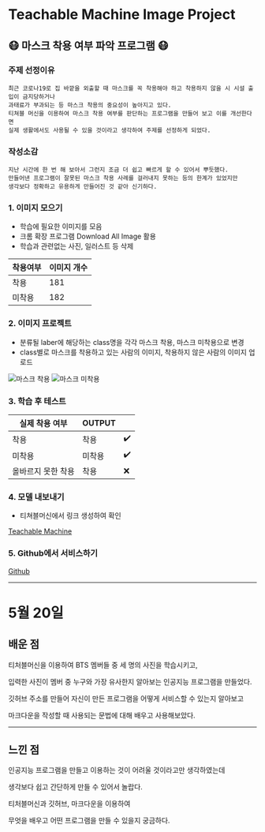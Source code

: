  Teachable Machine Image Project
===
## 😷 마스크 착용 여부 파악 프로그램 😷
### 주제 선정이유
```
최근 코로나19로 집 바깥을 외출할 때 마스크를 꼭 착용해야 하고 착용하지 않을 시 시설 출입이 금지당하거나
과태료가 부과되는 등 마스크 착용의 중요성이 높아지고 있다.
티쳐블 머신을 이용하여 마스크 착용 여부를 판단하는 프로그램을 만들어 보고 이를 개선한다면
실제 생활에서도 사용될 수 있을 것이라고 생각하여 주제를 선정하게 되었다.
```
### 작성소감
~~~
지난 시간에 한 번 해 보아서 그런지 조금 더 쉽고 빠르게 할 수 있어서 뿌듯했다.
만들어낸 프로그램이 잘못된 마스크 착용 사례를 걸러내지 못하는 등의 한계가 있었지만
생각보다 정확하고 유용하게 만들어진 것 같아 신기하다.
~~~

### 1. 이미지 모으기

+ 학습에 필요한 이미지를 모음
+ 크롬 확장 프로그램 Download All Image 활용
+ 학습과 관련없는 사진, 일러스트 등 삭제

|착용여부|이미지 개수|
|----|----|
|착용|181|
|미착용|182|

### 2. 이미지 프로젝트

+ 분류될 laber에 해당하는 class명을 각각 마스크 착용, 마스크 미착용으로 변경
+ class별로 마스크를 착용하고 있는 사람의 이미지, 착용하지 않은 사람의 이미지 업로드

![마스크 착용](https://www.google.com/imgres?imgurl=https%3A%2F%2Fwww.healthychildren.org%2FSiteCollectionImagesArticleImages%2Fyoung-girl-with-hand-made-face-mask.jpg%3FRenditionID%3D6&imgrefurl=https%3A%2F%2Fwww.healthychildren.org%2FEnglish%2Fhealth-issues%2Fconditions%2FCOVID-19%2FPages%2FMask-Mythbusters.aspx&tbnid=XIHmBFAWxQoumM&vet=12ahUKEwiy1IDPqOfwAhUEc5QKHbowA-gQMygVegUIARCgAg..i&docid=I_3EP064b6zH1M&w=1200&h=1200&q=mask&ved=2ahUKEwiy1IDPqOfwAhUEc5QKHbowA-gQMygVegUIARCgAg)
![마스크 미착용](https://www.google.com/imgres?imgurl=https%3A%2F%2Fimg1.daumcdn.net%2Fthumb%2FR720x0.q80%2F%3Fscode%3Dmtistory2%26fname%3Dhttp%253A%252F%252Fcfile21.uf.tistory.com%252Fimage%252F99F5E2375E099993185C19&imgrefurl=https%3A%2F%2Fbioinformaticsandme.tistory.com%2F272&tbnid=AtpzDAjBX7YnoM&vet=12ahUKEwjl7rH5qOfwAhXTAqYKHc2yCRQQMygnegUIARCMAg..i&docid=_goHGSmc0SUAqM&w=720&h=721&q=%E3%85%94%E3%84%B7%E3%84%B1%EB%82%B4%E3%85%9C&ved=2ahUKEwjl7rH5qOfwAhXTAqYKHc2yCRQQMygnegUIARCMAg)

### 3. 학습 후 테스트

|실제 착용 여부|OUTPUT| |
|----|----|----|
|착용|착용|✔️|
|미착용|미착용|✔️|
|올바르지 못한 착용|착용|❌|

### 4. 모델 내보내기

+ 티쳐블머신에서 링크 생성하여 확인

[Teachable Machine](https://teachablemachine.withgoogle.com/models/3ZMhnIea8/)

### 5. Github에서 서비스하기

[Github](https://zw0630.github.io/tm/)

---

5월 20일
===
## 배운 점
티처블머신을 이용하여 BTS 멤버들 중 세 명의 사진을 학습시키고,

입력한 사진이 멤버 중 누구와 가장 유사한지 알아보는 인공지능 프로그램을 만들었다.

깃허브 주소를 만들어 자신이 만든 프로그램을 어떻게 서비스할 수 있는지 알아보고

마크다운을 작성할 때 사용되는 문법에 대해 배우고 사용해보았다.

---
## 느낀 점
인공지능 프로그램을 만들고 이용하는 것이 어려울 것이라고만 생각하였는데

생각보다 쉽고 간단하게 만들 수 있어서 놀랍다.

티처블머신과 깃허브, 마크다운을 이용하여

무엇을 배우고 어떤 프로그램을 만들 수 있을지 궁금하다.

